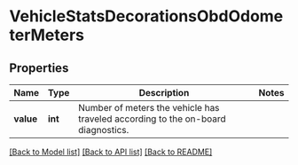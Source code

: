 # VehicleStatsDecorationsObdOdometerMeters

## Properties
Name | Type | Description | Notes
------------ | ------------- | ------------- | -------------
**value** | **int** | Number of meters the vehicle has traveled according to the on-board diagnostics. | 

[[Back to Model list]](../README.md#documentation-for-models) [[Back to API list]](../README.md#documentation-for-api-endpoints) [[Back to README]](../README.md)


